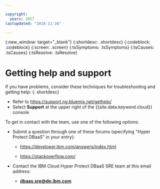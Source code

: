 ```yaml
---

copyright:
  years: 2017
lastupdated: "2018-11-26"

---
```

{:new_window: target="_blank"}
{:shortdesc: .shortdesc}
{:codeblock: .codeblock}
{:screen: .screen}
{:tsSymptoms: .tsSymptoms}
{:tsCauses: .tsCauses}
{:tsResolve: .tsResolve}


# Getting help and support

If you have problems, consider these techniques for troubleshooting and getting help:
{: shortdesc}

  * Refer to https://support.ng.bluemix.net/gethelp/
  * Select **Support** at the upper right of the {{site.data.keyword.cloud}} console
  
To get in contact with the team, use one of the following options:

  * Submit a question through one of these forums (specifying "Hyper Protect DBaaS" in your entry):

	* https://developer.ibm.com/answers/index.html
	
	* https://stackoverflow.com/
	
  * Contact the IBM Cloud Hyper Protect DBaaS SRE team at this email address:
  
    * **dbaas.sre@de.ibm.com**   	
